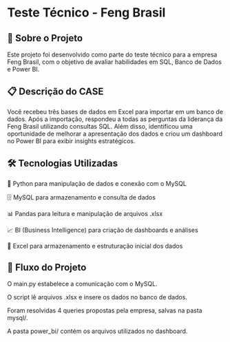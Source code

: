# Teste Técnico - Feng Brasil

## 📌 Sobre o Projeto

Este projeto foi desenvolvido como parte do teste técnico para a empresa Feng Brasil, com o objetivo de avaliar habilidades em SQL, Banco de Dados e Power BI.

## 📋 Descrição do CASE

Você recebeu três bases de dados em Excel para importar em um banco de dados. Após a importação, respondeu a todas as perguntas da liderança da Feng Brasil utilizando consultas SQL. Além disso, identificou uma oportunidade de melhorar a apresentação dos dados e criou um dashboard no Power BI para exibir insights estratégicos.


## 🛠️ Tecnologias Utilizadas

🐍 Python para manipulação de dados e conexão com o MySQL

🗄️ MySQL para armazenamento e consulta de dados

📊 Pandas para leitura e manipulação de arquivos .xlsx

📈 BI (Business Intelligence) para criação de dashboards e análises

📑 Excel para armazenamento e estruturação inicial dos dados


## 🔄 Fluxo do Projeto

O main.py estabelece a comunicação com o MySQL.

O script lê arquivos .xlsx e insere os dados no banco de dados.

Foram resolvidas 4 queries propostas pela empresa, salvas na pasta mysql/.

A pasta power_bi/ contém os arquivos utilizados no dashboard.
